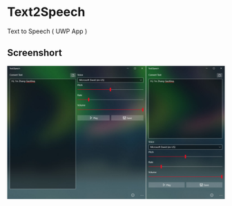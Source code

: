 # Text2Speech
Text to Speech ( UWP App )

## Screenshort
![](https://raw.githubusercontent.com/ZhangGaoxing/Text2Speech/master/Screenshort/img.jpg)
